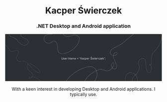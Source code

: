 <h1 align="center">Kacper Świerczek</h1>
<h3 align="center"> .NET Desktop and Android application</h3>

![.NET Desktop and Android application](https://github.com/WebSpruce/WebSpruce/blob/main/github_background.png)

<p align="center">With a keen interest in developing Desktop and Android applications. I typically use.</p>

